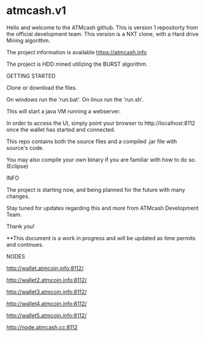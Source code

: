 # atmcash.v1

Hello and welcome to the ATMcash github. This is version 1 repositorty from the official development team. This version is a NXT clone, with a Hard drive Mining algorithm. 

The project information is available https://atmcash.info


The project is HDD mined utilizing the BURST algorithm. 


GETTING STARTED

Clone or download the files. 

On windows run the 'run.bat'. On linux run the 'run.sh'.

This will start a java VM running a webserver.

In order to access the UI, simply point your browser to http://localhost:8112 once the wallet has started and connected.


This repo contains both the source files and a compiled .jar file with source's code. 

You may also compile your own binary if you are familiar with how to do so. (Eclipse)




INFO

The project is starting now, and being planned for the future with many changes. 

Stay tuned for updates regarding this and more from ATMcash Development Team.

Thank you!



**This document is a work in progress and will be updated as time permits and continues.


NODES

http://wallet.atmcoin.info:8112/

http://wallet2.atmcoin.info:8112/

http://wallet3.atmcoin.info:8112/

http://wallet4.atmcoin.info:8112/

http://wallet5.atmcoin.info:8112/

http://node.atmcash.cc:8112



